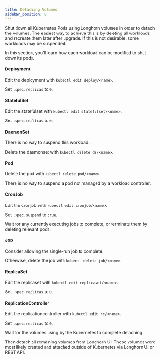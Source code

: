 ```yaml
---
title: Detaching Volumes
sidebar_position: 8
---
```


Shut down all Kubernetes Pods using Longhorn volumes in order to detach the volumes. The easiest way to achieve this is by deleting all workloads and recreate them later after upgrade. If this is not desirable, some workloads may be suspended.

In this section, you'll learn how each workload can be modified to shut down its pods.

#### Deployment
Edit the deployment with `kubectl edit deploy/<name>`.

Set `.spec.replicas` to `0`.

#### StatefulSet
Edit the statefulset with `kubectl edit statefulset/<name>`.

Set `.spec.replicas` to `0`.

#### DaemonSet
There is no way to suspend this workload.

Delete the daemonset with `kubectl delete ds/<name>`.

#### Pod
Delete the pod with `kubectl delete pod/<name>`.

There is no way to suspend a pod not managed by a workload controller.

#### CronJob
Edit the cronjob with `kubectl edit cronjob/<name>`.

Set `.spec.suspend` to `true`.

Wait for any currently executing jobs to complete, or terminate them by deleting relevant pods.

#### Job
Consider allowing the single-run job to complete.

Otherwise, delete the job with `kubectl delete job/<name>`.

#### ReplicaSet
Edit the replicaset with `kubectl edit replicaset/<name>`.

Set `.spec.replicas` to `0`.

#### ReplicationController
Edit the replicationcontroller with `kubectl edit rc/<name>`.

Set `.spec.replicas` to `0`.

Wait for the volumes using by the Kubernetes to complete detaching.

Then detach all remaining volumes from Longhorn UI. These volumes were most likely created and attached outside of Kubernetes via Longhorn UI or REST API.